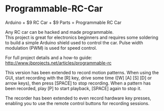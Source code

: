 Programmable-RC-Car
===================

Arduino + $9 RC Car + $9 Parts = Programmable RC Car  

Any RC car can be hacked and made programmable.  
This project is great for electronics beginners and requires some soldering to build a 
simple Arduino shield used to control the car.  Pulse width modulation (PWM) is used for 
speed control.

For full project details and a how-to guide: 
http://www.jbprojects.net/articles/programmable-rc

This version has been extended to record motion patterns. When using the GUI,
start recording with the [R] key, drive some time ([W] [A] [S] [D] or
arrow keys), then press [SPACE] to stop recording. When a pattern has been
recorded, play [P] to start playback, [SPACE] again to stop it.

The recorder has been extended to even record hardware key presses,
enabling you to use the remote control buttons for recording sessions.
